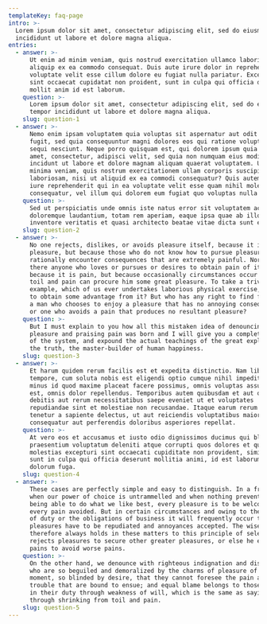 ```yaml
---
templateKey: faq-page
intro: >-
  Lorem ipsum dolor sit amet, consectetur adipiscing elit, sed do eiusmod tempor
  incididunt ut labore et dolore magna aliqua.
entries:
  - answer: >-
      Ut enim ad minim veniam, quis nostrud exercitation ullamco laboris nisi ut
      aliquip ex ea commodo consequat. Duis aute irure dolor in reprehenderit in
      voluptate velit esse cillum dolore eu fugiat nulla pariatur. Excepteur
      sint occaecat cupidatat non proident, sunt in culpa qui officia deserunt
      mollit anim id est laborum.
    question: >-
      Lorem ipsum dolor sit amet, consectetur adipiscing elit, sed do eiusmod
      tempor incididunt ut labore et dolore magna aliqua.
    slug: question-1
  - answer: >-
      Nemo enim ipsam voluptatem quia voluptas sit aspernatur aut odit aut
      fugit, sed quia consequuntur magni dolores eos qui ratione voluptatem
      sequi nesciunt. Neque porro quisquam est, qui dolorem ipsum quia dolor sit
      amet, consectetur, adipisci velit, sed quia non numquam eius modi tempora
      incidunt ut labore et dolore magnam aliquam quaerat voluptatem. Ut enim ad
      minima veniam, quis nostrum exercitationem ullam corporis suscipit
      laboriosam, nisi ut aliquid ex ea commodi consequatur? Quis autem vel eum
      iure reprehenderit qui in ea voluptate velit esse quam nihil molestiae
      consequatur, vel illum qui dolorem eum fugiat quo voluptas nulla pariatur?
    question: >-
      Sed ut perspiciatis unde omnis iste natus error sit voluptatem accusantium
      doloremque laudantium, totam rem aperiam, eaque ipsa quae ab illo
      inventore veritatis et quasi architecto beatae vitae dicta sunt explicabo.
    slug: question-2
  - answer: >-
      No one rejects, dislikes, or avoids pleasure itself, because it is
      pleasure, but because those who do not know how to pursue pleasure
      rationally encounter consequences that are extremely painful. Nor again is
      there anyone who loves or pursues or desires to obtain pain of itself,
      because it is pain, but because occasionally circumstances occur in which
      toil and pain can procure him some great pleasure. To take a trivial
      example, which of us ever undertakes laborious physical exercise, except
      to obtain some advantage from it? But who has any right to find fault with
      a man who chooses to enjoy a pleasure that has no annoying consequences,
      or one who avoids a pain that produces no resultant pleasure?
    question: >-
      But I must explain to you how all this mistaken idea of denouncing
      pleasure and praising pain was born and I will give you a complete account
      of the system, and expound the actual teachings of the great explorer of
      the truth, the master-builder of human happiness.
    slug: question-3
  - answer: >-
      Et harum quidem rerum facilis est et expedita distinctio. Nam libero
      tempore, cum soluta nobis est eligendi optio cumque nihil impedit quo
      minus id quod maxime placeat facere possimus, omnis voluptas assumenda
      est, omnis dolor repellendus. Temporibus autem quibusdam et aut officiis
      debitis aut rerum necessitatibus saepe eveniet ut et voluptates
      repudiandae sint et molestiae non recusandae. Itaque earum rerum hic
      tenetur a sapiente delectus, ut aut reiciendis voluptatibus maiores alias
      consequatur aut perferendis doloribus asperiores repellat.
    question: >-
      At vero eos et accusamus et iusto odio dignissimos ducimus qui blanditiis
      praesentium voluptatum deleniti atque corrupti quos dolores et quas
      molestias excepturi sint occaecati cupiditate non provident, similique
      sunt in culpa qui officia deserunt mollitia animi, id est laborum et
      dolorum fuga.
    slug: question-4
  - answer: >-
      These cases are perfectly simple and easy to distinguish. In a free hour,
      when our power of choice is untrammelled and when nothing prevents our
      being able to do what we like best, every pleasure is to be welcomed and
      every pain avoided. But in certain circumstances and owing to the claims
      of duty or the obligations of business it will frequently occur that
      pleasures have to be repudiated and annoyances accepted. The wise man
      therefore always holds in these matters to this principle of selection: he
      rejects pleasures to secure other greater pleasures, or else he endures
      pains to avoid worse pains.
    question: >-
      On the other hand, we denounce with righteous indignation and dislike men
      who are so beguiled and demoralized by the charms of pleasure of the
      moment, so blinded by desire, that they cannot foresee the pain and
      trouble that are bound to ensue; and equal blame belongs to those who fail
      in their duty through weakness of will, which is the same as saying
      through shrinking from toil and pain.
    slug: question-5
---
```



